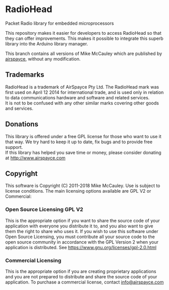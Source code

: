# RadioHead
Packet Radio library for embedded microprocessors 

This repository makes it easier for developers to access RadioHead so that they 
can offer improvements. This makes it possible to integrate this superb library into 
the Arduino library manager.

This branch contains all versions of Mike McCauley which are published by
[airspayce](http://www.airspayce.com/mikem/arduino/RadioHead), without any modification.

## Trademarks

RadioHead is a trademark of AirSpayce Pty Ltd. The RadioHead mark was first used 
on April 12 2014 for international trade, and is used only in relation to data 
communications hardware and software and related services.  
It is not to be confused with any other similar marks covering other goods and services.

## Donations

This library is offered under a free GPL license for those who want to use it 
that way. We try hard to keep it up to date, fix bugs and to provide free support.  
If this library has helped you save time or money, please consider donating at http://www.airspayce.com

## Copyright

This software is Copyright (C) 2011-2018 Mike McCauley. Use is subject to license conditions. 
The main licensing options available are GPL V2 or Commercial:

### Open Source Licensing GPL V2

This is the appropriate option if you want to share the source code of your application with everyone you distribute it to, 
and you also want to give them the right to share who uses it. 
If you wish to use this software under Open Source Licensing, you must contribute all your source code to the open 
source community in accordance with the GPL Version 2 when your application is distributed. 
See https://www.gnu.org/licenses/gpl-2.0.html

### Commercial Licensing

This is the appropriate option if you are creating proprietary applications and you are not prepared to distribute and 
share the source code of your application. To purchase a commercial license, contact info@airspayce.com
